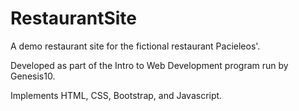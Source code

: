 # RestaurantSite
A demo restaurant site for the fictional restaurant Pacieleos'.

Developed as part of the Intro to Web Development program run by Genesis10.

Implements HTML, CSS, Bootstrap, and Javascript. 
